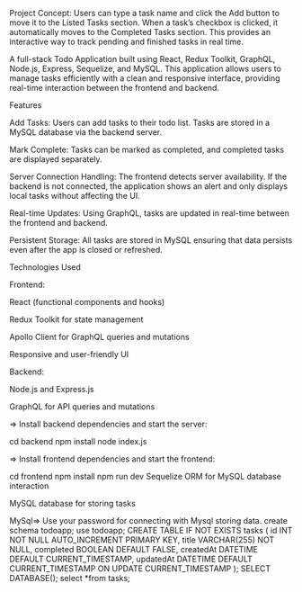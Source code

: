 Project Concept:
Users can type a task name and click the Add button to move it to the Listed Tasks section. When a task’s checkbox is clicked, it automatically moves to the Completed Tasks section. This provides an interactive way to track pending and finished tasks in real time.

A full-stack Todo Application built using React, Redux Toolkit, GraphQL, Node.js, Express, Sequelize, and MySQL. This application allows users to manage tasks efficiently with a clean and responsive interface, providing real-time interaction between the frontend and backend.

Features

Add Tasks: Users can add tasks to their todo list. Tasks are stored in a MySQL database via the backend server.

Mark Complete: Tasks can be marked as completed, and completed tasks are displayed separately.

Server Connection Handling: The frontend detects server availability. If the backend is not connected, the application shows an alert and only displays local tasks without affecting the UI.

Real-time Updates: Using GraphQL, tasks are updated in real-time between the frontend and backend.

Persistent Storage: All tasks are stored in MySQL ensuring that data persists even after the app is closed or refreshed.

Technologies Used

Frontend:

React (functional components and hooks)

Redux Toolkit for state management

Apollo Client for GraphQL queries and mutations

Responsive and user-friendly UI

Backend:

Node.js and Express.js

GraphQL for API queries and mutations

=> Install backend dependencies and start the server:

cd backend
npm install
node index.js

=> Install frontend dependencies and start the frontend:

cd frontend
npm install
npm run dev
Sequelize ORM for MySQL database interaction

MySQL database for storing tasks

MySql=> Use your password for connecting with Mysql storing data.
create schema todoapp;
use todoapp;
CREATE TABLE IF NOT EXISTS tasks (
  id INT NOT NULL AUTO_INCREMENT PRIMARY KEY,
  title VARCHAR(255) NOT NULL,
  completed BOOLEAN DEFAULT FALSE,
  createdAt DATETIME DEFAULT CURRENT_TIMESTAMP,
  updatedAt DATETIME DEFAULT CURRENT_TIMESTAMP ON UPDATE CURRENT_TIMESTAMP
);
SELECT DATABASE();
select *from tasks;
